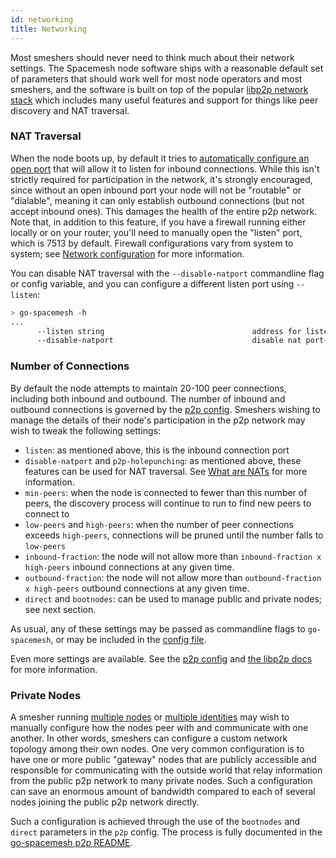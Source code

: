 ```yaml
---
id: networking
title: Networking
---
```


Most smeshers should never need to think much about their network settings. The Spacemesh node software ships with a reasonable default set of parameters that should work well for most node operators and most smeshers, and the software is built on top of the popular [libp2p network stack](https://libp2p.io/) which includes many useful features and support for things like peer discovery and NAT traversal.

### NAT Traversal

When the node boots up, by default it tries to [automatically configure an open port](https://docs.libp2p.io/concepts/nat/overview#automatic-router-configuration) that will allow it to listen for inbound connections. While this isn't strictly required for participation in the network, it's strongly encouraged, since without an open inbound port your node will not be "routable" or "dialable", meaning it can only establish outbound connections (but not accept inbound ones). This damages the health of the entire p2p network. Note that, in addition to this feature, if you have a firewall running either locally or on your router, you'll need to manually open the "listen" port, which is 7513 by default. Firewall configurations vary from system to system; see [Network configuration](./../netconfig.md) for more information.

You can disable NAT traversal with the `--disable-natport` commandline flag or config variable, and you can configure a different listen port using `--listen`:

```bash
> go-spacemesh -h
...
      --listen string                                 address for listening (default "/ip4/0.0.0.0/tcp/7513")
      --disable-natport                               disable nat port-mapping (if enabled upnp protocol is used to negotiate external port with router)
```

### Number of Connections

By default the node attempts to maintain 20-100 peer connections, including both inbound and outbound. The number of inbound and outbound connections is governed by the [p2p config](https://github.com/spacemeshos/go-spacemesh/blob/475b05b6a8900424bedf5b9086881920ed035b8b/p2p/host.go#L75-L106). Smeshers wishing to manage the details of their node's participation in the p2p network may wish to tweak the following settings:

- `listen`: as mentioned above, this is the inbound connection port
- `disable-natport` and `p2p-holepunching`: as mentioned above, these features can be used for NAT traversal. See [What are NATs](https://docs.libp2p.io/concepts/nat/overview/) for more information.
- `min-peers`: when the node is connected to fewer than this number of peers, the discovery process will continue to run to find new peers to connect to
- `low-peers` and `high-peers`: when the number of peer connections exceeds `high-peers`, connections will be pruned until the number falls to `low-peers`
- `inbound-fraction`: the node will not allow more than `inbound-fraction x high-peers` inbound connections at any given time.
- `outbound-fraction`: the node will not allow more than `outbound-fraction x high-peers` outbound connections at any given time.
- `direct` and `bootnodes`: can be used to manage public and private nodes; see next section.

As usual, any of these settings may be passed as commandline flags to `go-spacemesh`, or may be included in the [config file](https://github.com/spacemeshos/wiki/wiki/Smesher-Guide#config).

Even more settings are available. See the [p2p config](https://github.com/spacemeshos/go-spacemesh/blob/475b05b6a8900424bedf5b9086881920ed035b8b/p2p/host.go#L75-L106) and [the libp2p docs](https://docs.libp2p.io/) for more information.

### Private Nodes

A smesher running [multiple nodes](./setup.md#multiple-nodes) or [multiple identities](./advanced.md#identity-management) may wish to manually configure how the nodes peer with and communicate with one another. In other words, smeshers can configure a custom network topology among their own nodes. One very common configuration is to have one or more public "gateway" nodes that are publicly accessible and responsible for communicating with the outside world that relay information from the public p2p network to many private nodes. Such a configuration can save an enormous amount of bandwidth compared to each of several nodes joining the public p2p network directly.

Such a configuration is achieved through the use of the `bootnodes` and `direct` parameters in the `p2p` config. The process is fully documented in the [go-spacemesh p2p README](https://github.com/spacemeshos/go-spacemesh/blob/develop/p2p/README.md).
